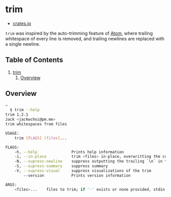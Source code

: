 # trim

- [crates.io](https://crates.io/crates/trim)

`trim` was inspired by the auto-trimming feature of [Atom](https://atom.io/), where trailing whitespace of every line is removed, and trailing newlines are replaced with a single newline.

## Table of Contents

1. [trim](#trim)
    1. [Overview](#overview)

## Overview

```bash
~
  $ trim --help
trim 1.2.1
Jack <jackwchoi@pm.me>
trim whitespaces from files

USAGE:
    trim [FLAGS] [files]...

FLAGS:
    -h, --help               Prints help information
    -i, --in-place           trim <files> in-place, overwritting the content of the files atomically
    -N, --supress-newline    suppress outputting the trailing `\n` in the last line
    -S, --supress-summary    suppress summary
    -V, --supress-visual     suppress visualizations of the trim
        --version            Prints version information

ARGS:
    <files>...    files to trim; if '-' exists or none provided, stdin will be used
```
